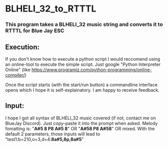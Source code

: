 # BLHELI_32_to_RTTTL
### This program takes a BLHELI_32 music string and converts it to RTTTL for Blue Jay ESC ###

## Execution:
If you don't know how to execute a python script I would reccomend using an online-tool to execute the simple script.
Just google "Python Interpreter Online" (like https://www.programiz.com/python-programming/online-compiler/)

Once the script starts (with the start/run button) a commandline interface opens which I hope it is self-explainatory.
I am happy to receive feedback.

## Input:
I hope I got all syntax of BLHELI_32 music covered (if not, contact me on BlueJay Discord). Just copy-paste it into the prompt when asked.
Melody fomatting is: "**A#5 8 P8 A#5 8**" OR "**A#58 P8 A#58**" OR mixed.
With the default 2 parameters, those inputs will lead to
"test1:b=210,o=3,d=4:**8a#5,8p,8a#5**"
